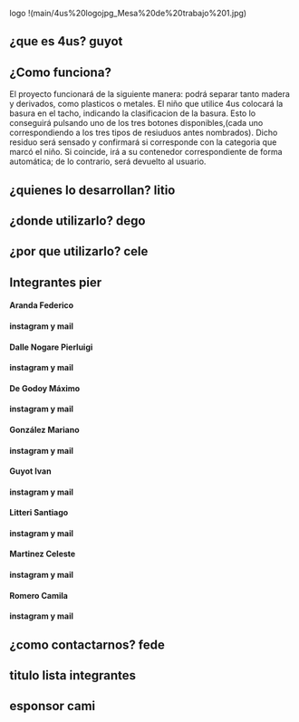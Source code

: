

logo
!(main/4us%20logojpg_Mesa%20de%20trabajo%201.jpg)

## ¿que es 4us? guyot

## ¿Como funciona?
El proyecto funcionará de la siguiente manera: podrá separar tanto madera y derivados, como plasticos o metales. El niño que utilice 4us colocará la basura en el tacho, indicando la clasificacion de la basura. Esto lo conseguirá pulsando uno de los tres botones disponibles,(cada uno correspondiendo a los tres tipos de resiuduos antes nombrados). Dicho residuo será sensado y confirmará si corresponde con la categoria que marcó el niño. Si coincide, irá a su contenedor correspondiente de forma automática; de lo contrario, será devuelto al usuario.

## ¿quienes lo desarrollan? litio

## ¿donde utilizarlo? dego

## ¿por que utilizarlo? cele

## Integrantes pier

#### Aranda Federico
#### instagram y mail

#### Dalle Nogare Pierluigi
#### instagram y mail

#### De Godoy Máximo
#### instagram y mail

#### González Mariano
#### instagram y mail

#### Guyot Ivan
#### instagram y mail

#### Litteri Santiago
#### instagram y mail

#### Martinez Celeste
#### instagram y mail

#### Romero Camila
#### instagram y mail

## ¿como contactarnos? fede

## titulo lista integrantes 

## esponsor cami
